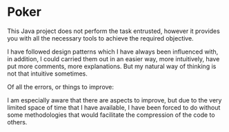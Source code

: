 # Poker

This Java project does not perform the task entrusted, however it provides you with all the necessary tools to achieve the required objective.

I have followed design patterns which I have always been influenced with, in addition, I could carried them out in an easier way, more intuitively, have put more comments, more explanations. But my natural way of thinking is not that intuitive sometimes.

Of all the errors, or things to improve:

I am especially aware that there are aspects to improve, but due to the very limited space of time that I have available, I have been forced to do without some methodologies that would facilitate the compression of the code to others.
